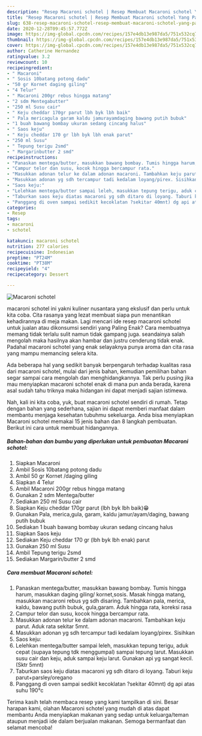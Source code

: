 ```yaml
---
description: "Resep Macaroni schotel | Resep Membuat Macaroni schotel Yang Paling Enak"
title: "Resep Macaroni schotel | Resep Membuat Macaroni schotel Yang Paling Enak"
slug: 638-resep-macaroni-schotel-resep-membuat-macaroni-schotel-yang-paling-enak
date: 2020-12-28T09:45:57.772Z
image: https://img-global.cpcdn.com/recipes/157e4db13e987da5/751x532cq70/macaroni-schotel-foto-resep-utama.jpg
thumbnail: https://img-global.cpcdn.com/recipes/157e4db13e987da5/751x532cq70/macaroni-schotel-foto-resep-utama.jpg
cover: https://img-global.cpcdn.com/recipes/157e4db13e987da5/751x532cq70/macaroni-schotel-foto-resep-utama.jpg
author: Catherine Hernandez
ratingvalue: 3.2
reviewcount: 10
recipeingredient:
- " Macaroni"
- " Sosis 10batang potong dadu"
- "50 gr Kornet daging giling"
- "4 Telur"
- " Macaroni 200gr rebus hingga matang"
- "2 sdm Mentegabutter"
- "250 ml Susu cair"
- " Keju cheddar 170gr parut lbh byk lbh baik"
- " Pala mericagula garam kaldu jamurayamdaging bawang putih bubuk"
- "1 buah bawang bombay ukuran sedang cincang halus"
- " Saos keju"
- " Keju cheddar 170 gr lbh byk lbh enak parut"
- "250 ml Susu"
- " Tepung terigu 2smd"
- " Margarinbutter 2 smd"
recipeinstructions:
- "Panaskan mentega/butter, masukkan bawang bombay. Tumis hingga harum, masukkan daging giling/ kornet,sosis. Masak hingga matang, masukkan macaroni rebus yg sdh disaring. Tambahkan pala, merica, kaldu, bawang putih bubuk, gula,garam. Aduk hingga rata, koreksi rasa"
- "Campur telor dan susu, kocok hingga bercampur rata."
- "Masukkan adonan telur ke dalam adonan macaroni. Tambahkan keju parut. Aduk rata sekitar 5mnt."
- "Masukkan adonan yg sdh tercampur tadi kedalam loyang/pirex. Sisihkan"
- "Saos keju:"
- "Lelehkan mentega/butter sampai leleh, masukkan tepung terigu, aduk cepat (supaya tepung tdk menggumpal) sampai tepung larut. Masukkan susu cair dan keju, aduk sampai keju larut. Gunakan api yg sangat kecil. (Sktr 5mnt)"
- "Taburkan saos keju diatas macaroni yg sdh ditaro di loyang. Taburi keju parut+parsley/oregano"
- "Panggang di oven sampai sedikit kecoklatan ?sekitar 40mnt) dg api atas suhu 190°c"
categories:
- Resep
tags:
- macaroni
- schotel

katakunci: macaroni schotel 
nutrition: 277 calories
recipecuisine: Indonesian
preptime: "PT24M"
cooktime: "PT38M"
recipeyield: "4"
recipecategory: Dessert

---
```



![Macaroni schotel](https://img-global.cpcdn.com/recipes/157e4db13e987da5/751x532cq70/macaroni-schotel-foto-resep-utama.jpg)


macaroni schotel ini yakni kuliner nusantara yang ekslusif dan perlu untuk kita coba. Cita rasanya yang lezat membuat siapa pun menantikan kehadirannya di meja makan.
Lagi mencari ide resep macaroni schotel untuk jualan atau dikonsumsi sendiri yang Paling Enak? Cara membuatnya memang tidak terlalu sulit namun tidak gampang juga. seandainya salah mengolah maka hasilnya akan hambar dan justru cenderung tidak enak. Padahal macaroni schotel yang enak selayaknya punya aroma dan cita rasa yang mampu memancing selera kita.



Ada beberapa hal yang sedikit banyak berpengaruh terhadap kualitas rasa dari macaroni schotel, mulai dari jenis bahan, kemudian pemilihan bahan segar sampai cara mengolah dan menghidangkannya. Tak perlu pusing jika mau menyiapkan macaroni schotel enak di mana pun anda berada, karena asal sudah tahu triknya maka hidangan ini dapat menjadi sajian istimewa.


Nah, kali ini kita coba, yuk, buat macaroni schotel sendiri di rumah. Tetap dengan bahan yang sederhana, sajian ini dapat memberi manfaat dalam membantu menjaga kesehatan tubuhmu sekeluarga. Anda bisa menyiapkan Macaroni schotel memakai 15 jenis bahan dan 8 langkah pembuatan. Berikut ini cara untuk membuat hidangannya.

<!--inarticleads1-->

##### Bahan-bahan dan bumbu yang diperlukan untuk pembuatan Macaroni schotel:

1. Siapkan  Macaroni
1. Ambil  Sosis 10batang potong dadu
1. Ambil 50 gr Kornet /daging giling
1. Siapkan 4 Telur
1. Ambil  Macaroni 200gr rebus hingga matang
1. Gunakan 2 sdm Mentega/butter
1. Sediakan 250 ml Susu cair
1. Siapkan  Keju cheddar 170gr parut (lbh byk lbh baik)😁
1. Gunakan  Pala, merica,gula, garam, kaldu jamur/ayam/daging, bawang putih bubuk
1. Sediakan 1 buah bawang bombay ukuran sedang cincang halus
1. Siapkan  Saos keju
1. Sediakan  Keju cheddar 170 gr (lbh byk lbh enak) parut
1. Gunakan 250 ml Susu
1. Ambil  Tepung terigu 2smd
1. Sediakan  Margarin/butter 2 smd




<!--inarticleads2-->

##### Cara membuat Macaroni schotel:

1. Panaskan mentega/butter, masukkan bawang bombay. Tumis hingga harum, masukkan daging giling/ kornet,sosis. Masak hingga matang, masukkan macaroni rebus yg sdh disaring. Tambahkan pala, merica, kaldu, bawang putih bubuk, gula,garam. Aduk hingga rata, koreksi rasa
1. Campur telor dan susu, kocok hingga bercampur rata.
1. Masukkan adonan telur ke dalam adonan macaroni. Tambahkan keju parut. Aduk rata sekitar 5mnt.
1. Masukkan adonan yg sdh tercampur tadi kedalam loyang/pirex. Sisihkan
1. Saos keju:
1. Lelehkan mentega/butter sampai leleh, masukkan tepung terigu, aduk cepat (supaya tepung tdk menggumpal) sampai tepung larut. Masukkan susu cair dan keju, aduk sampai keju larut. Gunakan api yg sangat kecil. (Sktr 5mnt)
1. Taburkan saos keju diatas macaroni yg sdh ditaro di loyang. Taburi keju parut+parsley/oregano
1. Panggang di oven sampai sedikit kecoklatan ?sekitar 40mnt) dg api atas suhu 190°c




Terima kasih telah membaca resep yang kami tampilkan di sini. Besar harapan kami, olahan Macaroni schotel yang mudah di atas dapat membantu Anda menyiapkan makanan yang sedap untuk keluarga/teman ataupun menjadi ide dalam berjualan makanan. Semoga bermanfaat dan selamat mencoba!
